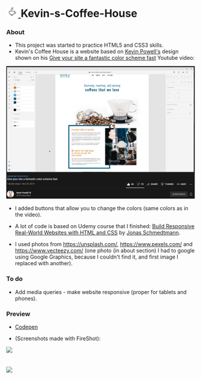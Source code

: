 #  <a href="https://codepen.io/zakrzewskib/pen/qBmYwyx" target="_blank"> <img src="https://github.com/zakrzewskib/Kevin-s-Coffee-House/blob/main/img/coffee.jpg" width="32px">  </a> Kevin-s-Coffee-House

### About
* This project was started to practice HTML5 and CSS3 skills.
* Kevin's Coffee House is a website based on
<a href="https://www.youtube.com/channel/UCJZv4d5rbIKd4QHMPkcABCw">Kevin Powell's</a>
design shown on his 
<a href="https://www.youtube.com/watch?v=mq8LYj6kRyE">Give your site a fantastic color scheme fast</a> Youtube video:

<p align="center">
  <img src="https://github.com/zakrzewskib/Kevin-s-Coffee-House/blob/main/screenshots/yt-screen.PNG" width="700px">
</p>

* I added buttons that allow you to change the colors (same colors as in the video).

* A lot of code is based on Udemy course that I finished:
<a href="https://www.udemy.com/course/design-and-develop-a-killer-website-with-html5-and-css3/">Build Responsive Real-World Websites with HTML and CSS</a> by
<a href="https://www.udemy.com/user/jonasschmedtmann/">Jonas Schmedtmann</a>.

* I used photos from https://unsplash.com/, https://www.pexels.com/ and https://www.vecteezy.com/ (one photo (in about section) I had to google using Google Graphics, because I couldn't find it, and first image I replaced with another).

### To do
* Add media queries - make website responsive (proper for tablets and phones).

### Preview

* <a href="https://codepen.io/zakrzewskib/pen/qBmYwyx">Codepen</a>

* (Screenshots made with FireShot):
<!-- 
<p float="left">
<img src="https://github.com/zakrzewskib/Kevin-s-Coffee-House/blob/main/screenshots/preview-2021-08-21-black.png" width="400px">
<img src="https://github.com/zakrzewskib/Kevin-s-Coffee-House/blob/main/screenshots/preview-2021-08-21-colors.png" width="400px">
</p>
 -->
 <img src="https://github.com/zakrzewskib/Kevin-s-Coffee-House/blob/main/screenshots/preview-2021-08-21-black.png">
 
 <br>
 <br>
 <br>
 
 <img src="https://github.com/zakrzewskib/Kevin-s-Coffee-House/blob/main/screenshots/preview-2021-08-21-colors.png">

